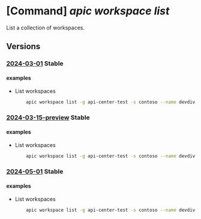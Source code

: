 # [Command] _apic workspace list_

List a collection of workspaces.

## Versions

### [2024-03-01](/Resources/mgmt-plane/L3N1YnNjcmlwdGlvbnMve30vcmVzb3VyY2Vncm91cHMve30vcHJvdmlkZXJzL21pY3Jvc29mdC5hcGljZW50ZXIvc2VydmljZXMve30vd29ya3NwYWNlcw==/2024-03-01.xml) **Stable**

<!-- mgmt-plane /subscriptions/{}/resourcegroups/{}/providers/microsoft.apicenter/services/{}/workspaces 2024-03-01 -->

#### examples

- List workspaces
    ```bash
        apic workspace list -g api-center-test -s contoso --name devdiv
    ```

### [2024-03-15-preview](/Resources/mgmt-plane/L3N1YnNjcmlwdGlvbnMve30vcmVzb3VyY2Vncm91cHMve30vcHJvdmlkZXJzL21pY3Jvc29mdC5hcGljZW50ZXIvc2VydmljZXMve30vd29ya3NwYWNlcw==/2024-03-15-preview.xml) **Stable**

<!-- mgmt-plane /subscriptions/{}/resourcegroups/{}/providers/microsoft.apicenter/services/{}/workspaces 2024-03-15-preview -->

#### examples

- List workspaces
    ```bash
        apic workspace list -g api-center-test -s contoso --name devdiv
    ```

### [2024-05-01](/Resources/mgmt-plane/L3N1YnNjcmlwdGlvbnMve30vcmVzb3VyY2Vncm91cHMve30vcHJvdmlkZXJzL21pY3Jvc29mdC5hcGljZW50ZXIvc2VydmljZXMve30vd29ya3NwYWNlcw==/2024-05-01.xml) **Stable**

<!-- mgmt-plane /subscriptions/{}/resourcegroups/{}/providers/microsoft.apicenter/services/{}/workspaces 2024-05-01 -->

#### examples

- List workspaces
    ```bash
        apic workspace list -g api-center-test -s contoso --name devdiv
    ```
